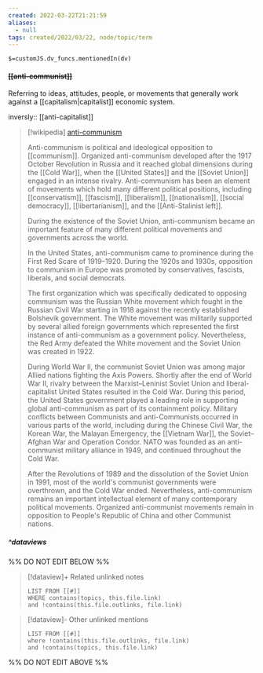 ```yaml
---
created: 2022-03-22T21:21:59 
aliases:
  - null
tags: created/2022/03/22, node/topic/term
---
```

`$=customJS.dv_funcs.mentionedIn(dv)`

#### <s class="topic-title">[[anti-communist]]</s>

Referring to ideas, attitudes, people, or movements that generally work against a [[capitalism|capitalist]] economic system. 

inversly:: [[anti-capitalist]]

> [!wikipedia] [anti-communism](https://en.wikipedia.org/wiki/Anti-communism)
> 
> Anti-communism is political and ideological opposition to [[communism]]. Organized anti-communism developed after the 1917 October Revolution in Russia and it reached global dimensions during the [[Cold War]], when the [[United States]] and the [[Soviet Union]] engaged in an intense rivalry. Anti-communism has been an element of movements which hold many different political positions, including [[conservatism]], [[fascism]], [[liberalism]], [[nationalism]], [[social democracy]], [[libertarianism]], and the [[Anti-Stalinist left]]. 
> 
> During the existence of the Soviet Union, anti-communism became an important feature of many different political movements and governments across the world.
>
> In the United States, anti-communism came to prominence during the First Red Scare of 1919–1920. During the 1920s and 1930s, opposition to communism in Europe was promoted by conservatives, fascists, liberals, and social democrats.
> 
> The first organization which was specifically dedicated to opposing communism was the Russian White movement which fought in the Russian Civil War starting in 1918 against the recently established Bolshevik government. The White movement was militarily supported by several allied foreign governments which represented the first instance of anti-communism as a government policy. Nevertheless, the Red Army defeated the White movement and the Soviet Union was created in 1922. 
>
> During World War II, the communist Soviet Union was among major Allied nations fighting the Axis Powers. Shortly after the end of World War II, rivalry between the Marxist–Leninist Soviet Union and liberal-capitalist United States resulted in the Cold War. During this period, the United States government played a leading role in supporting global anti-communism as part of its containment policy. Military conflicts between Communists and anti-Communists occurred in various parts of the world, including during the Chinese Civil War, the Korean War, the Malayan Emergency, the [[Vietnam War]], the Soviet–Afghan War and Operation Condor. NATO was founded as an anti-communist military alliance in 1949, and continued throughout the Cold War.
> 
> After the Revolutions of 1989 and the dissolution of the Soviet Union in 1991, most of the world's communist governments were overthrown, and the Cold War ended. Nevertheless, anti-communism remains an important intellectual element of many contemporary political movements. Organized anti-communist movements remain in opposition to People's Republic of China and other Communist nations.
>

##### ^dataviews

%% DO NOT EDIT BELOW %%
> [!dataview]+ Related unlinked notes
> ```dataview
> LIST FROM [[#]]
> WHERE contains(topics, this.file.link)
> and !contains(this.file.outlinks, file.link)
> ```
 
> [!dataview]- Other unlinked mentions
> ```dataview
> LIST FROM [[#]]
> where !contains(this.file.outlinks, file.link)
> and !contains(topics, this.file.link)
> ```

%% DO NOT EDIT ABOVE %%

